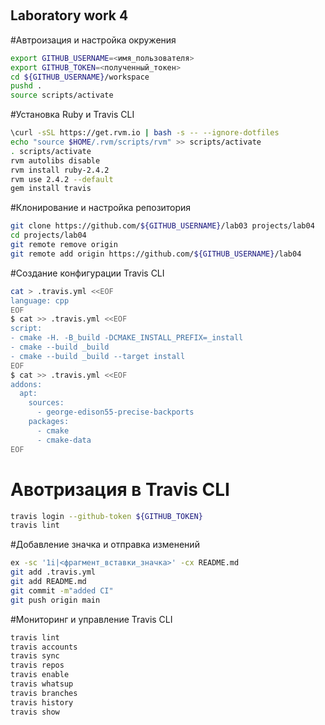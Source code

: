 ‎
## Laboratory work 4
#Автроизация и настройка окружения 
```bash
export GITHUB_USERNAME=<имя_пользователя>
export GITHUB_TOKEN=<полученный_токен>
cd ${GITHUB_USERNAME}/workspace
pushd .
source scripts/activate
```
#Установка Ruby и Travis CLI
```sh
\curl -sSL https://get.rvm.io | bash -s -- --ignore-dotfiles
echo "source $HOME/.rvm/scripts/rvm" >> scripts/activate
. scripts/activate
rvm autolibs disable
rvm install ruby-2.4.2
rvm use 2.4.2 --default
gem install travis
```
#Клонирование и настройка репозитория 
```sh
git clone https://github.com/${GITHUB_USERNAME}/lab03 projects/lab04
cd projects/lab04
git remote remove origin
git remote add origin https://github.com/${GITHUB_USERNAME}/lab04
```
#Создание конфигурации Travis CLI
```sh
cat > .travis.yml <<EOF
language: cpp
EOF
$ cat >> .travis.yml <<EOF
script:
- cmake -H. -B_build -DCMAKE_INSTALL_PREFIX=_install
- cmake --build _build
- cmake --build _build --target install
EOF
$ cat >> .travis.yml <<EOF
addons:
  apt:
    sources:
      - george-edison55-precise-backports
    packages:
      - cmake
      - cmake-data
EOF
```
# Авотризация в Travis CLI
```sh
travis login --github-token ${GITHUB_TOKEN}
travis lint
```
#Добавление значка и отправка изменений 
```sh
ex -sc '1i|<фрагмент_вставки_значка>' -cx README.md
git add .travis.yml
git add README.md
git commit -m"added CI"
git push origin main
```
#Мониторинг и управление Travis CLI
```sh
travis lint
travis accounts
travis sync
travis repos
travis enable
travis whatsup
travis branches
travis history
travis show
```

